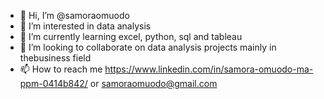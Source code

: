 - 👋 Hi, I’m @samoraomuodo
- 👀 I’m interested in data analysis
- 🌱 I’m currently learning excel, python, sql and tableau
- 💞️ I’m looking to collaborate on data analysis projects mainly in thebusiness field
- 📫 How to reach me https://www.linkedin.com/in/samora-omuodo-ma-ppm-0414b842/ or samoraomuodo@gmail.com

<!---
samoraomuodo/samoraomuodo is a ✨ special ✨ repository because its `README.md` (this file) appears on your GitHub profile.
You can click the Preview link to take a look at your changes.
--->
